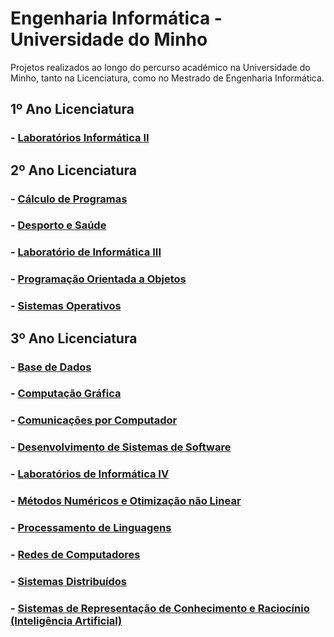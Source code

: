 # Engenharia Informática - Universidade do Minho
Projetos realizados ao longo do percurso académico na Universidade do Minho, tanto na Licenciatura, como no Mestrado de Engenharia Informática.
## 1º Ano Licenciatura
### - [Laboratórios Informática II](https://github.com/pedroaf10/MIEI-Uminho/tree/main/1%C2%BA%20Ano/Laborat%C3%B3rios%20Inform%C3%A1tica%202)

## 2º Ano Licenciatura
### - [Cálculo de Programas](https://github.com/pedroaf10/MIEI-Uminho/tree/main/2%C2%BA%20Ano/C%C3%A1lculo%20de%20Programas/cp2021t/cp2021t)
### - [Desporto e Saúde](https://github.com/pedroaf10/MIEI-Uminho/tree/main/2%C2%BA%20Ano/Desporto%20e%20Sa%C3%BAde)
### - [Laboratório de Informática III](https://github.com/pedroaf10/MIEI-Uminho/tree/main/2%C2%BA%20Ano/Laborat%C3%B3rio%20de%20Inform%C3%A1tica%20III)
### - [Programação Orientada a Objetos](https://github.com/pedroaf10/MIEI-Uminho/tree/main/2%C2%BA%20Ano/Programa%C3%A7%C3%A3o%20Orientada%20a%20Objetos)
### - [Sistemas Operativos](https://github.com/pedroaf10/MIEI-Uminho/tree/main/2%C2%BA%20Ano/Sistemas%20Operativos)

## 3º Ano Licenciatura
### - [Base de Dados](https://github.com/pedroaf10/MIEI-Uminho/tree/main/3%C2%BA%20Ano/Base%20de%20Dados)
### - [Computação Gráfica](https://github.com/pedroaf10/MIEI-Uminho/tree/main/3%C2%BA%20Ano/Computa%C3%A7%C3%A3o%20Gr%C3%A1fica)
### - [Comunicações por Computador](https://github.com/pedroaf10/MIEI-Uminho/tree/main/3%C2%BA%20Ano/Comunica%C3%A7%C3%B5es%20por%20Computador)
### - [Desenvolvimento de Sistemas de Software](https://github.com/pedroaf10/MIEI-Uminho/tree/main/3%C2%BA%20Ano/Desenvolvimento%20de%20Sistemas%20de%20Software)
### - [Laboratórios de Informática IV](https://github.com/pedroaf10/MIEI-Uminho/tree/main/3%C2%BA%20Ano/Laborat%C3%B3rios%20de%20Inform%C3%A1tica%20IV)
### - [Métodos Numéricos e Otimização não Linear](https://github.com/pedroaf10/MIEI-Uminho/tree/main/3%C2%BA%20Ano/M%C3%A9todos%20Num%C3%A9ricos%20e%20Otimiza%C3%A7%C3%A3o%20n%C3%A3o%20Linear)
### - [Processamento de Linguagens](https://github.com/pedroaf10/MIEI-Uminho/tree/main/3%C2%BA%20Ano/Processamento%20de%20Linguagens)
### - [Redes de Computadores](https://github.com/pedroaf10/MIEI-Uminho/tree/main/3%C2%BA%20Ano/Redes%20de%20Computadores)
### - [Sistemas Distribuídos](https://github.com/pedroaf10/MIEI-Uminho/tree/main/3%C2%BA%20Ano/Sistemas%20Distribu%C3%ADdos)
### - [Sistemas de Representação de Conhecimento e Raciocínio (Inteligência Artificial)](https://github.com/pedroaf10/MIEI-Uminho/tree/main/3%C2%BA%20Ano/Sistemas%20de%20Representa%C3%A7%C3%A3o%20de%20Conhecimento%20e%20Racioc%C3%ADnio)


